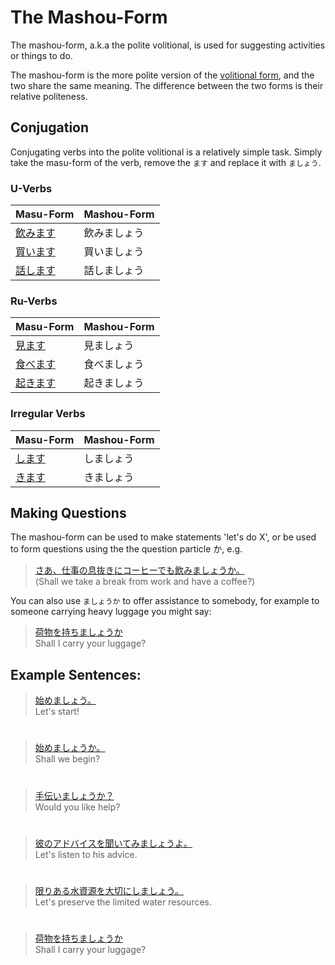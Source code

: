 # The Mashou-Form

The mashou-form, a.k.a the polite volitional, is used for suggesting activities or things to do.

The mashou-form is the more polite version of the [volitional form](verb-volitionalform), and the two share the same meaning. The difference between the two forms is their relative politeness.

## Conjugation
Conjugating verbs into the polite volitional is a relatively simple task. Simply take the masu-form of the verb, remove the `ます` and replace it with `ましょう`.

### U-Verbs
|Masu-Form|Mashou-Form|
|:---|:---|
|[飲みます]()|飲みましょう|
|[買います]()|買いましょう|
|[話します]()|話しましょう|

### Ru-Verbs
|Masu-Form|Mashou-Form|
|:---|:---|
|[見ます]()|見ましょう|
|[食べます]()|食べましょう|
|[起きます]()|起きましょう|

### Irregular Verbs
|Masu-Form|Mashou-Form|
|:---|:---|
|[します](1157170)|しましょう|
|[きます](1547720)|きましょう|

## Making Questions
The mashou-form can be used to make statements 'let's do X', or be used to form questions using the the question particle か, e.g. 

> [さあ、仕事の息抜きにコーヒーでも飲みましょうか。]()  
> (Shall we take a break from work and have a coffee?)

You can also use `ましょうか` to offer assistance to somebody, for example to someone carrying heavy luggage you might say:

> [荷物を持ちましょうか]()  
> Shall I carry your luggage?

## Example Sentences:
> [始めましょう。]()  
> Let's start!
  
#
 
> [始めましょうか。]()  
> Shall we begin?
  
#
 
> [手伝いましょうか？]()  
> Would you like help?
  
#
 
> [彼のアドバイスを聞いてみましょうよ。]()  
> Let's listen to his advice.
  
#
 
> [限りある水資源を大切にしましょう。]()  
> Let's preserve the limited water resources.
  
#
 
> [荷物を持ちましょうか]()  
> Shall I carry your luggage?


